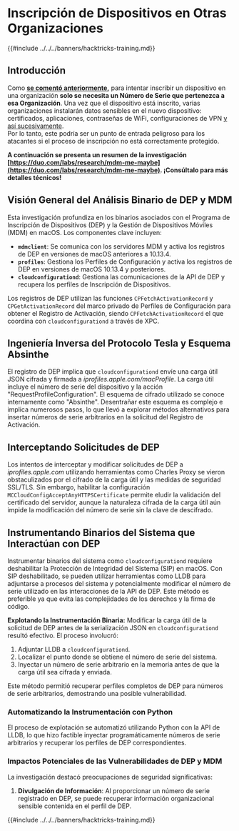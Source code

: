 # Inscripción de Dispositivos en Otras Organizaciones

{{#include ../../../banners/hacktricks-training.md}}

## Introducción

Como [**se comentó anteriormente**](./#what-is-mdm-mobile-device-management)**,** para intentar inscribir un dispositivo en una organización **solo se necesita un Número de Serie que pertenezca a esa Organización**. Una vez que el dispositivo está inscrito, varias organizaciones instalarán datos sensibles en el nuevo dispositivo: certificados, aplicaciones, contraseñas de WiFi, configuraciones de VPN [y así sucesivamente](https://developer.apple.com/enterprise/documentation/Configuration-Profile-Reference.pdf).\
Por lo tanto, este podría ser un punto de entrada peligroso para los atacantes si el proceso de inscripción no está correctamente protegido.

**A continuación se presenta un resumen de la investigación [https://duo.com/labs/research/mdm-me-maybe](https://duo.com/labs/research/mdm-me-maybe). ¡Consúltalo para más detalles técnicos!**

## Visión General del Análisis Binario de DEP y MDM

Esta investigación profundiza en los binarios asociados con el Programa de Inscripción de Dispositivos (DEP) y la Gestión de Dispositivos Móviles (MDM) en macOS. Los componentes clave incluyen:

- **`mdmclient`**: Se comunica con los servidores MDM y activa los registros de DEP en versiones de macOS anteriores a 10.13.4.
- **`profiles`**: Gestiona los Perfiles de Configuración y activa los registros de DEP en versiones de macOS 10.13.4 y posteriores.
- **`cloudconfigurationd`**: Gestiona las comunicaciones de la API de DEP y recupera los perfiles de Inscripción de Dispositivos.

Los registros de DEP utilizan las funciones `CPFetchActivationRecord` y `CPGetActivationRecord` del marco privado de Perfiles de Configuración para obtener el Registro de Activación, siendo `CPFetchActivationRecord` el que coordina con `cloudconfigurationd` a través de XPC.

## Ingeniería Inversa del Protocolo Tesla y Esquema Absinthe

El registro de DEP implica que `cloudconfigurationd` envíe una carga útil JSON cifrada y firmada a _iprofiles.apple.com/macProfile_. La carga útil incluye el número de serie del dispositivo y la acción "RequestProfileConfiguration". El esquema de cifrado utilizado se conoce internamente como "Absinthe". Desentrañar este esquema es complejo e implica numerosos pasos, lo que llevó a explorar métodos alternativos para insertar números de serie arbitrarios en la solicitud del Registro de Activación.

## Interceptando Solicitudes de DEP

Los intentos de interceptar y modificar solicitudes de DEP a _iprofiles.apple.com_ utilizando herramientas como Charles Proxy se vieron obstaculizados por el cifrado de la carga útil y las medidas de seguridad SSL/TLS. Sin embargo, habilitar la configuración `MCCloudConfigAcceptAnyHTTPSCertificate` permite eludir la validación del certificado del servidor, aunque la naturaleza cifrada de la carga útil aún impide la modificación del número de serie sin la clave de descifrado.

## Instrumentando Binarios del Sistema que Interactúan con DEP

Instrumentar binarios del sistema como `cloudconfigurationd` requiere deshabilitar la Protección de Integridad del Sistema (SIP) en macOS. Con SIP deshabilitado, se pueden utilizar herramientas como LLDB para adjuntarse a procesos del sistema y potencialmente modificar el número de serie utilizado en las interacciones de la API de DEP. Este método es preferible ya que evita las complejidades de los derechos y la firma de código.

**Explotando la Instrumentación Binaria:**
Modificar la carga útil de la solicitud de DEP antes de la serialización JSON en `cloudconfigurationd` resultó efectivo. El proceso involucró:

1. Adjuntar LLDB a `cloudconfigurationd`.
2. Localizar el punto donde se obtiene el número de serie del sistema.
3. Inyectar un número de serie arbitrario en la memoria antes de que la carga útil sea cifrada y enviada.

Este método permitió recuperar perfiles completos de DEP para números de serie arbitrarios, demostrando una posible vulnerabilidad.

### Automatizando la Instrumentación con Python

El proceso de explotación se automatizó utilizando Python con la API de LLDB, lo que hizo factible inyectar programáticamente números de serie arbitrarios y recuperar los perfiles de DEP correspondientes.

### Impactos Potenciales de las Vulnerabilidades de DEP y MDM

La investigación destacó preocupaciones de seguridad significativas:

1. **Divulgación de Información**: Al proporcionar un número de serie registrado en DEP, se puede recuperar información organizacional sensible contenida en el perfil de DEP.

{{#include ../../../banners/hacktricks-training.md}}
